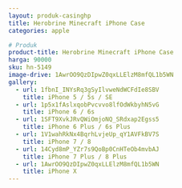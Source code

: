 ```yaml
---
layout: produk-casinghp
title: Herobrine Minecraft iPhone Case
categories: apple

# Produk
product-title: Herobrine Minecraft iPhone Case
harga: 90000
sku: hn-5149
image-drive: 1AwrOO9QzDIpwZ0qxLLElzM8mfQL1b5WN
gallery:
  - url: 1fbnI_INYsRq3gSyIlvweNdWCFdIe8SBV
    title: iPhone 5 / 5s / SE
  - url: 1p5x1fAslxqobPvcvvo8lfOdWkbyhN5vG
    title: iPhone 6 / 6s
  - url: 1SFT9XvkJRvQWiOmjoNQ_SRdxap2Egss5
    title: iPhone 6 Plus / 6s Plus
  - url: 1V1wahRkNx4BqrhLvjeUp_qY1AVFkBV7S
    title: iPhone 7 / 8
  - url: 14Cyd8mP_YZr7s9QoBp0CnHTeOb4mvbAJ
    title: iPhone 7 Plus / 8 Plus
  - url: 1AwrOO9QzDIpwZ0qxLLElzM8mfQL1b5WN
    title: iPhone X
---
```

